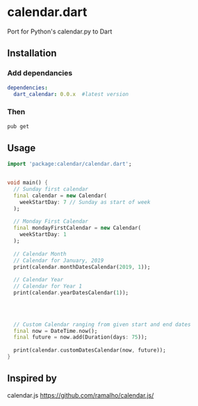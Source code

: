 # calendar.dart
Port for Python's calendar.py to Dart 


## Installation 
### Add dependancies
```yaml
dependencies:
  dart_calendar: 0.0.x  #latest version 
```
### Then
```bash 
pub get
```

## Usage 
```dart
import 'package:calendar/calendar.dart';


void main() {
  // Sunday first calendar 
  final calendar = new Calendar(
    weekStartDay: 7 // Sunday as start of week
  );
  
  // Monday First Calendar
  final mondayFirstCalendar = new Calendar(
    weekStartDay: 1
  );
  
  // Calendar Month
  // Calendar for January, 2019
  print(calendar.monthDatesCalendar(2019, 1));
  
  // Calendar Year
  // Calendar for Year 1
  print(calendar.yearDatesCalendar(1));
  
  


  // Custom Calendar ranging from given start and end dates
  final now = DateTime.now();
  final future = now.add(Duration(days: 75));
  
  print(calendar.customDatesCalendar(now, future));
}


```


## Inspired by 
calendar.js
https://github.com/ramalho/calendar.js/
